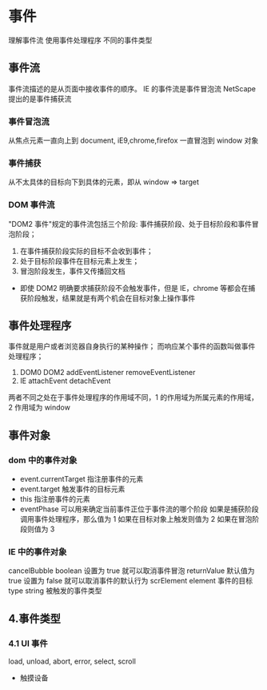 # 事件

理解事件流
使用事件处理程序
不同的事件类型

## 事件流

事件流描述的是从页面中接收事件的顺序。
IE 的事件流是事件冒泡流
NetScape 提出的是事件捕获流

### 事件冒泡流

从焦点元素一直向上到 document, iE9,chrome,firefox 一直冒泡到 window 对象

### 事件捕获

从不太具体的目标向下到具体的元素，即从 window => target

### DOM 事件流

"DOM2 事件"规定的事件流包括三个阶段: 事件捕获阶段、处于目标阶段和事件冒泡阶段；

1. 在事件捕获阶段实际的目标不会收到事件；
2. 处于目标阶段事件在目标元素上发生；
3. 冒泡阶段发生，事件又传播回文档

- 即使 DOM2 明确要求捕获阶段不会触发事件，但是 IE，chrome 等都会在捕获阶段触发，结果就是有两个机会在目标对象上操作事件

## 事件处理程序

事件就是用户或者浏览器自身执行的某种操作；
而响应某个事件的函数叫做事件处理程序；

1. DOM0 DOM2
   addEventListener removeEventListener
2. IE
   attachEvent detachEvent

两者不同之处在于事件处理程序的作用域不同，1 的作用域为所属元素的作用域，2 作用域为 window

## 事件对象

### dom 中的事件对象

- event.currentTarget 指注册事件的元素
- event.target 触发事件的目标元素
- this 指注册事件的元素
- eventPhase 可以用来确定当前事件正位于事件流的哪个阶段
  如果是捕获阶段调用事件处理程序，那么值为 1
  如果在目标对象上触发则值为 2
  如果在冒泡阶段则值为 3

### IE 中的事件对象

cancelBubble boolean 设置为 true 就可以取消事件冒泡
returnValue 默认值为 true 设置为 false 就可以取消事件的默认行为
scrElement element 事件的目标
type string 被触发的事件类型

## 4.事件类型

### 4.1 UI 事件

load, unload, abort, error, select, scroll

- 触摸设备
